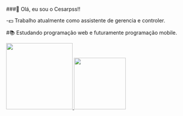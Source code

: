 ###🎃 Olá, eu sou o Cesarpss!!

-💵 Trabalho atualmente como assistente de gerencia e controler.

#📚 Estudando programação web e futuramente programação mobile.

<div> 
    <a href="https://github.com/cesarpss">
  <img height="180em" src="https://github-readme-stats.vercel.app/api?username=cesarpss&show_icons=true&theme=midnight-purple&include_all_commits=true&count_private=true"/>
      <img height="140em" src="https://github-readme-stats.vercel.app/api/top-langs/?username=cesarpss&layout=compact&langs_count=16&theme=midnight-purple"/_>

  
